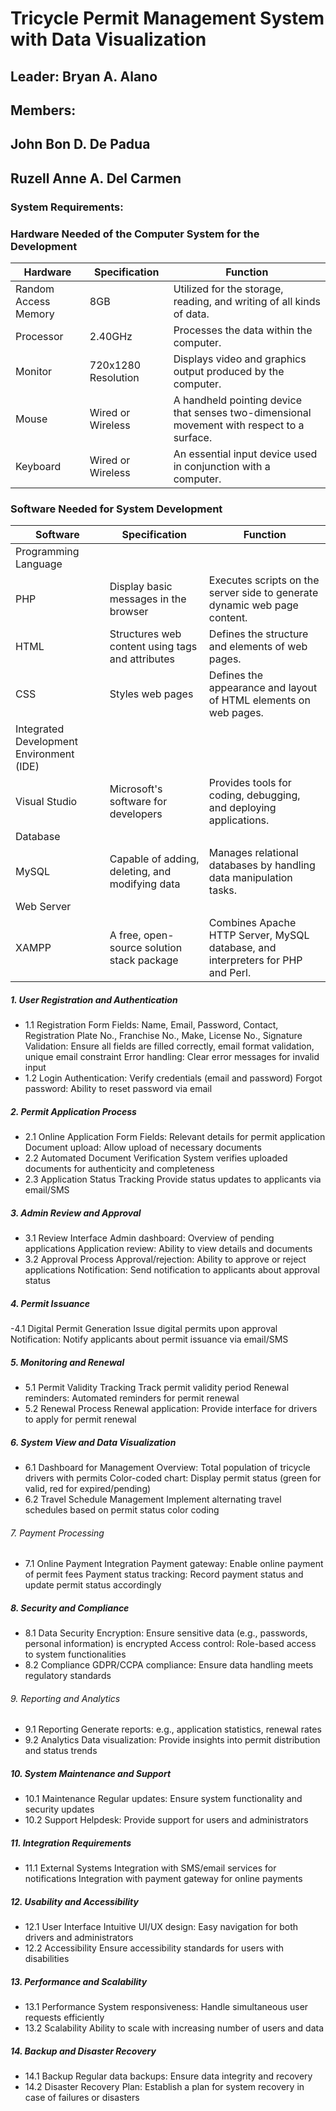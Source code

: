 # Tricycle Permit Management System with Data Visualization
## Leader: Bryan A. Alano
## Members:
  ## John Bon D. De Padua
  ## Ruzell Anne A. Del Carmen

### System Requirements:

### Hardware Needed of the Computer System for the Development

| Hardware            | Specification     | Function                                                   |
|---------------------|-------------------|------------------------------------------------------------|
| Random Access Memory| 8GB               | Utilized for the storage, reading, and writing of all kinds of data. |
| Processor           | 2.40GHz           | Processes the data within the computer.                    |
| Monitor             | 720x1280 Resolution | Displays video and graphics output produced by the computer. |
| Mouse               | Wired or Wireless | A handheld pointing device that senses two-dimensional movement with respect to a surface. |
| Keyboard            | Wired or Wireless | An essential input device used in conjunction with a computer. |

### Software Needed for System Development

| Software                         | Specification                                  | Function                                                                 |
|----------------------------------|------------------------------------------------|--------------------------------------------------------------------------|
| Programming Language             |                                                |                                                                          |
| PHP                              | Display basic messages in the browser          | Executes scripts on the server side to generate dynamic web page content.|
| HTML                             | Structures web content using tags and attributes | Defines the structure and elements of web pages.                         |
| CSS                              | Styles web pages                               | Defines the appearance and layout of HTML elements on web pages.         |
| Integrated Development Environment (IDE) |                                            |                                                                          |
| Visual Studio                    | Microsoft's software for developers            | Provides tools for coding, debugging, and deploying applications.         |
| Database                         |                                                |                                                                          |
| MySQL                            | Capable of adding, deleting, and modifying data | Manages relational databases by handling data manipulation tasks.         |
| Web Server                       |                                                |                                                                          |
| XAMPP                            | A free, open-source solution stack package     | Combines Apache HTTP Server, MySQL database, and interpreters for PHP and Perl. |

##### 1. User Registration and Authentication
- 1.1 Registration Form
Fields: Name, Email, Password, Contact, Registration Plate No., Franchise No., Make, License No., Signature
Validation: Ensure all fields are filled correctly, email format validation, unique email constraint
Error handling: Clear error messages for invalid input
- 1.2 Login
Authentication: Verify credentials (email and password)
Forgot password: Ability to reset password via email
##### 2. Permit Application Process
- 2.1 Online Application Form
Fields: Relevant details for permit application
Document upload: Allow upload of necessary documents
- 2.2 Automated Document Verification
System verifies uploaded documents for authenticity and completeness
- 2.3 Application Status Tracking
Provide status updates to applicants via email/SMS
##### 3. Admin Review and Approval
- 3.1 Review Interface
Admin dashboard: Overview of pending applications
Application review: Ability to view details and documents
- 3.2 Approval Process
Approval/rejection: Ability to approve or reject applications
Notification: Send notification to applicants about approval status
##### 4. Permit Issuance
-4.1 Digital Permit Generation
Issue digital permits upon approval
Notification: Notify applicants about permit issuance via email/SMS
##### 5. Monitoring and Renewal
- 5.1 Permit Validity Tracking
Track permit validity period
Renewal reminders: Automated reminders for permit renewal
- 5.2 Renewal Process
Renewal application: Provide interface for drivers to apply for permit renewal
##### 6. System View and Data Visualization
- 6.1 Dashboard for Management
Overview: Total population of tricycle drivers with permits
Color-coded chart: Display permit status (green for valid, red for expired/pending)
- 6.2 Travel Schedule Management
Implement alternating travel schedules based on permit status color coding
###### 7. Payment Processing
- 7.1 Online Payment Integration
Payment gateway: Enable online payment of permit fees
Payment status tracking: Record payment status and update permit status accordingly
##### 8. Security and Compliance
- 8.1 Data Security
Encryption: Ensure sensitive data (e.g., passwords, personal information) is encrypted
Access control: Role-based access to system functionalities
- 8.2 Compliance
GDPR/CCPA compliance: Ensure data handling meets regulatory standards
###### 9. Reporting and Analytics
- 9.1 Reporting
Generate reports: e.g., application statistics, renewal rates
- 9.2 Analytics
Data visualization: Provide insights into permit distribution and status trends
##### 10. System Maintenance and Support
- 10.1 Maintenance
Regular updates: Ensure system functionality and security updates
- 10.2 Support
Helpdesk: Provide support for users and administrators
##### 11. Integration Requirements
- 11.1 External Systems
Integration with SMS/email services for notifications
Integration with payment gateway for online payments
##### 12. Usability and Accessibility
- 12.1 User Interface
Intuitive UI/UX design: Easy navigation for both drivers and administrators
- 12.2 Accessibility
Ensure accessibility standards for users with disabilities
##### 13. Performance and Scalability
- 13.1 Performance
System responsiveness: Handle simultaneous user requests efficiently
- 13.2 Scalability
Ability to scale with increasing number of users and data
##### 14. Backup and Disaster Recovery
- 14.1 Backup
Regular data backups: Ensure data integrity and recovery
- 14.2 Disaster Recovery
Plan: Establish a plan for system recovery in case of failures or disasters
